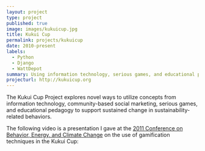 ```yaml
---
layout: project
type: project
published: true
image: images/kukuicup.jpg
title: Kukui Cup
permalink: projects/kukuicup
date: 2010-present
labels:
  - Python
  - Django
  - WattDepot
summary: Using information technology, serious games, and educational pedagogy to support long-term change in sustainability-related behaviors.
projecturl: http://kukuicup.org
---
```


The Kukui Cup Project  explores novel ways to utilize concepts from information technology, community-based social marketing, serious games, and educational pedagogy to support sustained change in sustainability-related behaviors.

The following video is a presentation I gave at the [2011 Conference on Behavior, Energy, and Climate Change](http://peec.stanford.edu/events/2011/becc/index.php) on the use of gamification techniques in the Kukui Cup:

<div class="ui embed" data-source="youtube" data-id="zHb_KNONEx4">
</div>

